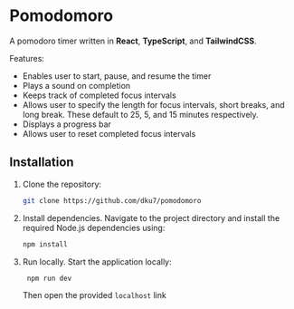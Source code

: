 # Pomodomoro

A pomodoro timer written in **React**, **TypeScript**, and **TailwindCSS**.

Features:

- Enables user to start, pause, and resume the timer
- Plays a sound on completion
- Keeps track of completed focus intervals
- Allows user to specify the length for focus intervals, short breaks, and long break. These default to 25, 5, and 15 minutes respectively.
- Displays a progress bar
- Allows user to reset completed focus intervals

## Installation

1. Clone the repository:

   ```bash
   git clone https://github.com/dku7/pomodomoro
   ```

2. Install dependencies. Navigate to the project directory and install the required Node.js dependencies using:

   ```bash
   npm install
   ```

3. Run locally. Start the application locally:
   ```bash
    npm run dev
   ```
   Then open the provided `localhost` link
